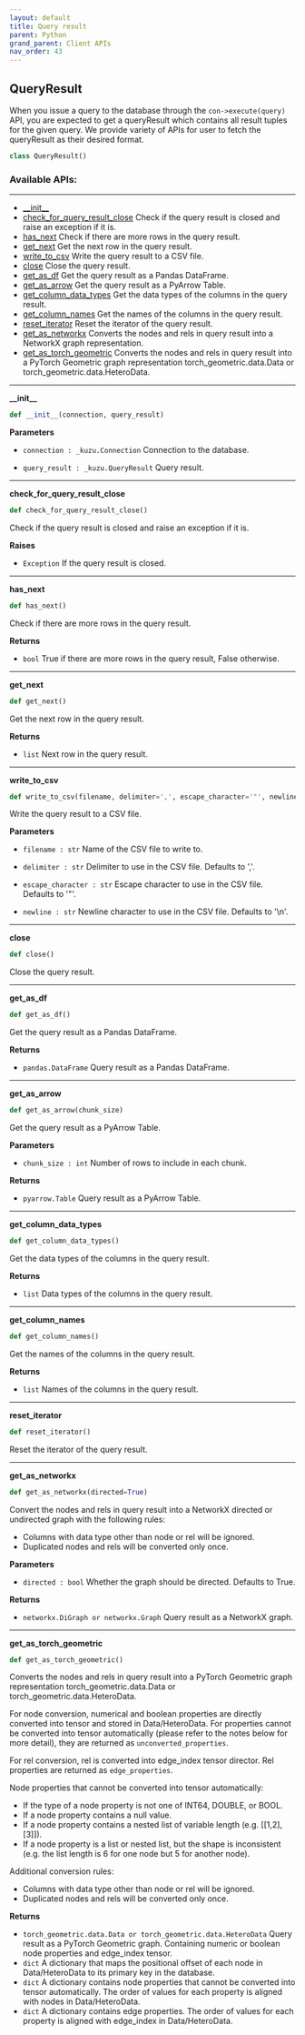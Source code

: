 ```yaml
---
layout: default
title: Query result
parent: Python
grand_parent: Client APIs
nav_order: 43
---
```


<a id="query_result.QueryResult"></a>

## QueryResult
When you issue a query to the database through the `con->execute(query)` API, you are expected to get a queryResult which contains all result tuples for the given query.
We provide variety of APIs for user to fetch the queryResult as their desired format.

```python
class QueryResult()
```

### Available APIs:
-------
* [\_\_init\_\_](#query_result.QueryResult.__init__)
* [check\_for\_query\_result\_close](#query_result.QueryResult.check_for_query_result_close) Check if the query result is closed and raise an exception if it is.
* [has\_next](#query_result.QueryResult.has_next) Check if there are more rows in the query result. 
* [get\_next](#query_result.QueryResult.get_next) Get the next row in the query result.
* [write\_to\_csv](#query_result.QueryResult.write_to_csv) Write the query result to a CSV file.
* [close](#query_result.QueryResult.close) Close the query result.
* [get\_as\_df](#query_result.QueryResult.get_as_df) Get the query result as a Pandas DataFrame.
* [get\_as\_arrow](#query_result.QueryResult.get_as_arrow) Get the query result as a PyArrow Table.
* [get\_column\_data\_types](#query_result.QueryResult.get_column_data_types) Get the data types of the columns in the query result.
* [get\_column\_names](#query_result.QueryResult.get_column_names) Get the names of the columns in the query result.
* [reset\_iterator](#query_result.QueryResult.reset_iterator) Reset the iterator of the query result.
* [get\_as\_networkx](#query_result.QueryResult.get_as_networkx) Converts the nodes and rels in query result into a NetworkX graph representation.
* [get\_as\_torch\_geometric](#query_result.QueryResult.get_as_torch_geometric) Converts the nodes and rels in query result into a PyTorch Geometric graph representation torch_geometric.data.Data or torch_geometric.data.HeteroData.

----

<a id="query_result.QueryResult.__init__"></a>

**\_\_init\_\_**

```python
def __init__(connection, query_result)
```

**Parameters**
- `connection : _kuzu.Connection` Connection to the database.

- `query_result : _kuzu.QueryResult` Query result.

----

<a id="query_result.QueryResult.check_for_query_result_close"></a>

**check\_for\_query\_result\_close**

```python
def check_for_query_result_close()
```

Check if the query result is closed and raise an exception if it is.

**Raises**
- `Exception` If the query result is closed.

----

<a id="query_result.QueryResult.has_next"></a>

**has\_next**

```python
def has_next()
```

Check if there are more rows in the query result.

**Returns**
- `bool` True if there are more rows in the query result, False otherwise.

----

<a id="query_result.QueryResult.get_next"></a>

**get\_next**

```python
def get_next()
```

Get the next row in the query result.

**Returns**
- `list` Next row in the query result.

----

<a id="query_result.QueryResult.write_to_csv"></a>

**write\_to\_csv**

```python
def write_to_csv(filename, delimiter=',', escape_character='"', newline='\n')
```

Write the query result to a CSV file.

**Parameters**
- `filename : str` Name of the CSV file to write to.

- `delimiter : str` Delimiter to use in the CSV file. Defaults to ','.

- `escape_character : str` Escape character to use in the CSV file. Defaults to '"'.

- `newline : str` Newline character to use in the CSV file. Defaults to '\n'.

----

<a id="query_result.QueryResult.close"></a>

**close**

```python
def close()
```

Close the query result.

----

<a id="query_result.QueryResult.get_as_df"></a>

**get\_as\_df**

```python
def get_as_df()
```

Get the query result as a Pandas DataFrame.

**Returns**
- `pandas.DataFrame` Query result as a Pandas DataFrame.

----

<a id="query_result.QueryResult.get_as_arrow"></a>

**get\_as\_arrow**

```python
def get_as_arrow(chunk_size)
```

Get the query result as a PyArrow Table.

**Parameters**
- `chunk_size : int` Number of rows to include in each chunk.

**Returns**
- `pyarrow.Table` Query result as a PyArrow Table.

----

<a id="query_result.QueryResult.get_column_data_types"></a>

**get\_column\_data\_types**

```python
def get_column_data_types()
```

Get the data types of the columns in the query result.

**Returns**
- `list` Data types of the columns in the query result.

----

<a id="query_result.QueryResult.get_column_names"></a>

**get\_column\_names**

```python
def get_column_names()
```

Get the names of the columns in the query result.

**Returns**
- `list` Names of the columns in the query result.

----

<a id="query_result.QueryResult.reset_iterator"></a>

**reset\_iterator**

```python
def reset_iterator()
```

Reset the iterator of the query result.

----

<a id="query_result.QueryResult.get_as_networkx"></a>

**get\_as\_networkx**

```python
def get_as_networkx(directed=True)
```

Convert the nodes and rels in query result into a NetworkX directed or undirected graph
with the following rules:
- Columns with data type other than node or rel will be ignored.
- Duplicated nodes and rels will be converted only once.

**Parameters**
- `directed : bool` Whether the graph should be directed. Defaults to True.

**Returns**
- `networkx.DiGraph or networkx.Graph` Query result as a NetworkX graph.

----

<a id="query_result.QueryResult.get_as_torch_geometric"></a>

**get\_as\_torch\_geometric**

```python
def get_as_torch_geometric()
```

Converts the nodes and rels in query result into a PyTorch Geometric graph representation
torch_geometric.data.Data or torch_geometric.data.HeteroData.

For node conversion, numerical and boolean properties are directly converted into tensor and stored in Data/HeteroData. For properties cannot be converted into tensor automatically (please refer to the notes below for more detail), they are returned as `unconverted_properties`.

For rel conversion, rel is converted into edge_index tensor director. Rel properties are returned as `edge_properties`.

Node properties that cannot be converted into tensor automatically:
- If the type of a node property is not one of INT64, DOUBLE, or BOOL.
- If a node property contains a null value.
- If a node property contains a nested list of variable length (e.g. [[1,2],[3]]).
- If a node property is a list or nested list, but the shape is inconsistent (e.g. the list length is 6 for one node but 5 for another node).

Additional conversion rules:
- Columns with data type other than node or rel will be ignored.
- Duplicated nodes and rels will be converted only once.

**Returns**
- `torch_geometric.data.Data or torch_geometric.data.HeteroData` Query result as a PyTorch Geometric graph. Containing numeric or boolean node properties and edge_index tensor.
- `dict` A dictionary that maps the positional offset of each node in Data/HeteroData to its primary key in the database.
- `dict` A dictionary contains node properties that cannot be converted into tensor automatically. The order of values for each property is aligned with nodes in Data/HeteroData.
- `dict` A dictionary contains edge properties. The order of values for each property is aligned with edge_index in Data/HeteroData.
